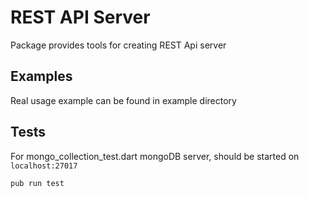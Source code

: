 # REST API Server
 
 Package provides tools for creating REST Api server

## Examples

Real usage example can be found in example directory

## Tests

For mongo_collection_test.dart mongoDB server, should be started on `localhost:27017`

`pub run test`